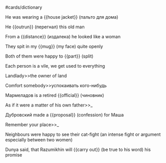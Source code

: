 #cards/dictionary 

He was wearing a {{house jacket}} (пальто для дома)

He {{outrun}} (перегнал) this old man 

From a {{distance}} (издалека) he looked like a woman

They spit in my {{mug}} (my face) quite openly

Both of them were happy to {{part}} (split)

Each person is a vile, we get used to everything

Landlady>>the owner of land <!--SR:!2024-01-18,13,270-->

Comfort somebody>>успокаивать кого-нибудь

Мармеладов is a retired {{official}} (чиновник)

As if it were a matter of his own father>>_

Дубровский made a {{proposal}} (confession) for Маша <!--SR:!2024-01-16,10,270-->

Remember your place>>_ <!--SR:!2024-01-21,16,250-->

Neighbours were  happy to see their cat-fight (an intense fight or argument especially between two women)

Dunya said, that Razumikhin will {{carry out}} (be true to his word) his promise <!--SR:!2024-01-16,2,214-->


